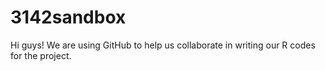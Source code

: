 # 3142sandbox
Hi guys! We are using GitHub to help us collaborate in writing our R codes for the project.